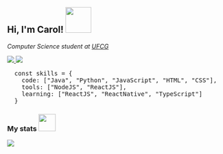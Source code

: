 <h2>Hi, I'm Carol! 
  <img width="60" src="https://media.giphy.com/media/IbBlu5IrAdlPVqOr5N/source.gif"> 
</h2>

<p>
  <em>Computer Science student at <a href="https://portal.ufcg.edu.br/">UFCG</a></em>
</p>

<p>
  <a href="https://www.linkedin.com/in/caroliny-valenca/">
    <img src="http://img.shields.io/badge/-LinkedIn-blue?style=flat-square&logo=Linkedin&logoColor=white&link=https://www.linkedin.com/in/caroliny-valenca/">
  </a>
  
  <a href="mailto:caroliny.leandro@ccc.ufcg.edu.br">
    <img src="https://img.shields.io/badge/-Mail-c14438?style=flat-square&logo=Gmail&logoColor=white&link=mailto:caroliny.leandro@ccc.ufcg.edu.br">
  </a>
</p>

<pre lang="javascript">
  const skills = {
    code: ["Java", "Python", "JavaScript", "HTML", "CSS"],
    tools: ["NodeJS", "ReactJS"],
    learning: ["ReactJS", "ReactNative", "TypeScript"]
  }
</pre>


<h3>My stats
  <img width="40" src="https://media.giphy.com/media/xT0GqvEqri5HpMJL2g/source.gif"> 
</h3>
<img src="https://github-readme-stats.vercel.app/api?username=carolvalenca&theme=radical">


<!--
**carolvalenca/carolvalenca** is a ✨ _special_ ✨ repository because its `README.md` (this file) appears on your GitHub profile.

Here are some ideas to get you started:

- 🔭 I’m currently working on ...
- 🌱 I’m currently learning ...
- 👯 I’m looking to collaborate on ...
- 🤔 I’m looking for help with ...
- 💬 Ask me about ...
- 📫 How to reach me: ...
- 😄 Pronouns: ...
- ⚡ Fun fact: ...
-->
